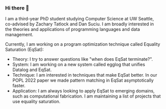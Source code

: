 ### Hi there 👋
I am a third-year PhD student studying Computer Science at UW Seattle, co-advised by Zachary Tatlock and Dan Suciu. I am broadly interested in the theories and applications of programming languages and data management.

Currently, I am working on a program optimization technique called Equality Saturation (EqSat):

* Theory: I try to answer questions like "when does EqSat terminate?".
* System: I am working on a new system called egglog that unifies Datalog and EqSat.
* Technique: I am interested in techniques that make EqSat better. In our POPL 2022 paper we made pattern matching in EqSat asymptotically faster.
* Application: I am always looking to apply EqSat to emerging domains, such as computational fabrication. I am maintaining a list of projects that use equality saturation.
